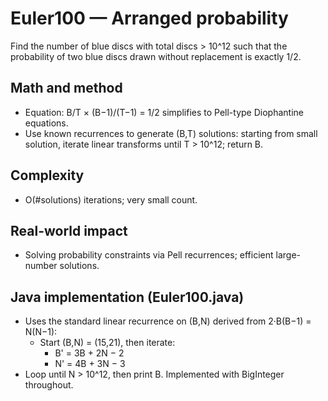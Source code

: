 # Euler100 — Arranged probability

Find the number of blue discs with total discs > 10^12 such that the probability of two blue discs drawn without replacement is exactly 1/2.

## Math and method

- Equation: B/T × (B−1)/(T−1) = 1/2 simplifies to Pell-type Diophantine equations.
- Use known recurrences to generate (B,T) solutions: starting from small solution, iterate linear transforms until T > 10^12; return B.

## Complexity
- O(#solutions) iterations; very small count.

## Real-world impact
- Solving probability constraints via Pell recurrences; efficient large-number solutions.

## Java implementation (Euler100.java)
- Uses the standard linear recurrence on (B,N) derived from 2·B(B−1) = N(N−1):
	- Start (B,N) = (15,21), then iterate:
		- B' = 3B + 2N − 2
		- N' = 4B + 3N − 3
- Loop until N > 10^12, then print B. Implemented with BigInteger throughout.
